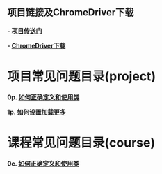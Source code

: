 ## 项目链接及ChromeDriver下载

**- [项目传送门](https://github.com/udacity/cn-python-foundation/tree/master/best%20movie)**

**- [ChromeDriver下载]()**


# 项目常见问题目录(project)

**0p. [如何正确定义和使用类](https://github.com/DaemonFG/IntrotoPython-Think-Tank/blob/master/P2/0p%E5%A6%82%E4%BD%95%E6%AD%A3%E7%A1%AE%E5%AE%9A%E4%B9%89%E5%92%8C%E4%BD%BF%E7%94%A8%E7%B1%BB.md)**

**1p. [如何设置加载更多]()**

# 课程常见问题目录(course)

**0c. [如何正确定义和使用类]()**
